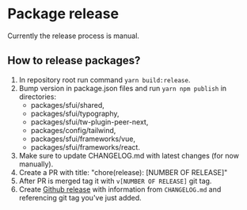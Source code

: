 # Package release

Currently the release process is manual.

## How to release packages?

1. In repository root run command `yarn build:release`.
2. Bump version in package.json files and run `yarn npm publish` in directories:
    - packages/sfui/shared,
    - packages/sfui/typography,
    - packages/sfui/tw-plugin-peer-next,
    - packages/config/tailwind,
    - packages/sfui/frameworks/vue,
    - packages/sfui/frameworks/react.
3. Make sure to update CHANGELOG.md with latest changes (for now manually).
4. Create a PR with title: "chore(release): [NUMBER OF RELEASE]"
5. After PR is merged tag it with `v[NUMBER OF RELEASE]` git tag.
6. Create [Github release](https://github.com/vuestorefront/storefront-ui/releases) with information from `CHANGELOG.md` and referencing git tag you've just added.

